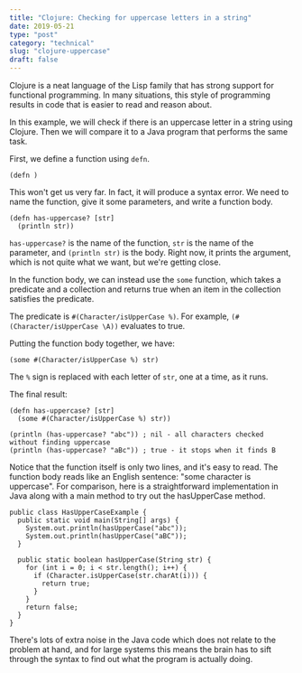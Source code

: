 ```yaml
---
title: "Clojure: Checking for uppercase letters in a string"
date: 2019-05-21
type: "post"
category: "technical"
slug: "clojure-uppercase"
draft: false
---
```


Clojure is a neat language of the Lisp family that has strong support for
functional programming. In many situations, this style of programming results
in code that is easier to read and reason about.

In this example, we will check if there is an uppercase letter
in a string using Clojure. Then we will compare it to a Java program
that performs the same task.

First, we define a function using `defn`.

```
(defn )
```

This won't get us very far. In fact, it will produce a syntax error. We need
to name the function, give it some parameters, and write a function body.

```
(defn has-uppercase? [str]
  (println str))
```

`has-uppercase?` is the name of the function, `str` is the name of the
parameter, and `(println str)` is the body. Right now, it prints the
argument, which is not quite what we want, but we're getting close.

In the function body, we can instead use the `some` function, which takes
a predicate and a collection and returns true when an item in the collection
satisfies the predicate.

The predicate is `#(Character/isUpperCase %)`. For example,
`(#(Character/isUpperCase \A))` evaluates to true.

Putting the function body together, we have:

```
(some #(Character/isUpperCase %) str)
```

The `%` sign is replaced with each letter of `str`, one at a time, as it runs.

The final result:

```
(defn has-uppercase? [str]
  (some #(Character/isUpperCase %) str))

(println (has-uppercase? "abc")) ; nil - all characters checked without finding uppercase
(println (has-uppercase? "aBc")) ; true - it stops when it finds B
```

Notice that the function itself is only two lines, and it's easy to read. The
function body reads like an English sentence: "some character is uppercase".
For comparison, here is a straightforward implementation in Java along with a
main method to try out the hasUpperCase method.

```
public class HasUpperCaseExample {
  public static void main(String[] args) {
    System.out.println(hasUpperCase("abc"));
    System.out.println(hasUpperCase("aBC"));
  }

  public static boolean hasUpperCase(String str) {
    for (int i = 0; i < str.length(); i++) {
      if (Character.isUpperCase(str.charAt(i))) {
        return true;
      }
    }
    return false;
  }
}
```

There's lots of extra noise in the Java code which does not relate to the
problem at hand, and for large systems this means the brain has to sift
through the syntax to find out what the program is actually doing.
